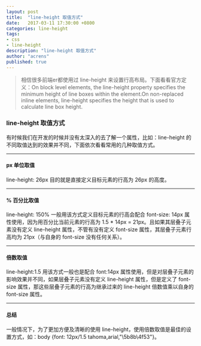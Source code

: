 ```yaml
---
layout: post
title:  "line-height 取值方式"
date:   2017-03-11 17:30:00 +0800
categories: line-height
tags: 
- css
- line-height
description: "line-height 取值方式"
author: "acrens"
published: true
---
```


> 相信很多前端er都使用过 line-height 来设置行高布局。下面看看官方定义：On block level elements, the line-height property specifies the minimum height of line boxes within the element.On non-replaced inline elements, line-height specifies the height that is used to calculate line box height.
<!-- more -->

### line-height 取值方式
有时候我们在开发的时候并没有太深入的去了解一个属性，比如：line-height 的不同取值达到的效果并不同，下面依次看看常用的几种取值方式。

----------

#### px 单位取值
line-height: 26px 目的就是直接定义目标元素的行高为 26px 的高度。

----------

#### % 百分比取值
line-height: 150% 一般用该方式定义目标元素的行高会配合 font-size: 14px 属性使用，因为用百分比当前元素的行高为 1.5 * 14px = 21px。且如果其层叠子元素没有定义 line-height 属性，不管有没有定义 font-size 属性，其层叠子元素行高均为 21px（与自身的 font-size 没有任何关系）。

----------

#### 倍数取值
line-height:1.5 用该方式一般也是配合 font:14px 属性使用，但是对层叠子元素的影响效果并不同，如果层叠子元素没有定义 line-height 属性，但是定义了 font-size 属性，那这些层叠子元素的行高为继承过来的 line-height 倍数值乘以自身的 font-size 属性。

----------

#### 总结
一般情况下，为了更加方便及清晰的使用 line-height，使用倍数取值是最佳的设置方式，如：body {font: 12px/1.5 tahoma,arial,"\5b8b\4f53"}。
